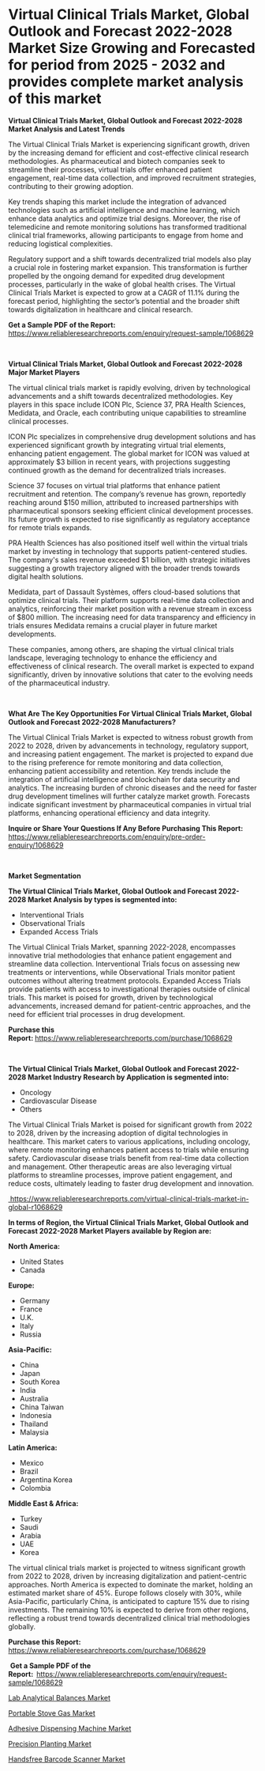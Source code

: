 <p><h1>Virtual Clinical Trials Market, Global Outlook and Forecast 2022-2028 Market Size Growing and Forecasted for period from 2025 - 2032 and provides complete market analysis of this market</h1></p><p><strong>Virtual Clinical Trials Market, Global Outlook and Forecast 2022-2028 Market Analysis and Latest Trends</strong></p>
<p><p>The Virtual Clinical Trials Market is experiencing significant growth, driven by the increasing demand for efficient and cost-effective clinical research methodologies. As pharmaceutical and biotech companies seek to streamline their processes, virtual trials offer enhanced patient engagement, real-time data collection, and improved recruitment strategies, contributing to their growing adoption. </p><p>Key trends shaping this market include the integration of advanced technologies such as artificial intelligence and machine learning, which enhance data analytics and optimize trial designs. Moreover, the rise of telemedicine and remote monitoring solutions has transformed traditional clinical trial frameworks, allowing participants to engage from home and reducing logistical complexities. </p><p>Regulatory support and a shift towards decentralized trial models also play a crucial role in fostering market expansion. This transformation is further propelled by the ongoing demand for expedited drug development processes, particularly in the wake of global health crises. The Virtual Clinical Trials Market is expected to grow at a CAGR of 11.1% during the forecast period, highlighting the sector’s potential and the broader shift towards digitalization in healthcare and clinical research.</p></p>
<p><strong>Get a Sample PDF of the Report:&nbsp;</strong> <a href="https://www.reliableresearchreports.com/enquiry/request-sample/1068629?utm_campaign=3070&utm_medium=2&utm_source=Github&utm_content=ia&utm_term=21032025&utm_id=virtual-clinical-trials-market-global-outlook-and-forecast-2022-2028">https://www.reliableresearchreports.com/enquiry/request-sample/1068629</a></p>
<p>&nbsp;</p>
<p><strong>Virtual Clinical Trials Market, Global Outlook and Forecast 2022-2028 Major Market Players</strong></p>
<p><p>The virtual clinical trials market is rapidly evolving, driven by technological advancements and a shift towards decentralized methodologies. Key players in this space include ICON Plc, Science 37, PRA Health Sciences, Medidata, and Oracle, each contributing unique capabilities to streamline clinical processes.</p><p>ICON Plc specializes in comprehensive drug development solutions and has experienced significant growth by integrating virtual trial elements, enhancing patient engagement. The global market for ICON was valued at approximately $3 billion in recent years, with projections suggesting continued growth as the demand for decentralized trials increases.</p><p>Science 37 focuses on virtual trial platforms that enhance patient recruitment and retention. The company’s revenue has grown, reportedly reaching around $150 million, attributed to increased partnerships with pharmaceutical sponsors seeking efficient clinical development processes. Its future growth is expected to rise significantly as regulatory acceptance for remote trials expands.</p><p>PRA Health Sciences has also positioned itself well within the virtual trials market by investing in technology that supports patient-centered studies. The company's sales revenue exceeded $1 billion, with strategic initiatives suggesting a growth trajectory aligned with the broader trends towards digital health solutions.</p><p>Medidata, part of Dassault Systèmes, offers cloud-based solutions that optimize clinical trials. Their platform supports real-time data collection and analytics, reinforcing their market position with a revenue stream in excess of $800 million. The increasing need for data transparency and efficiency in trials ensures Medidata remains a crucial player in future market developments.</p><p>These companies, among others, are shaping the virtual clinical trials landscape, leveraging technology to enhance the efficiency and effectiveness of clinical research. The overall market is expected to expand significantly, driven by innovative solutions that cater to the evolving needs of the pharmaceutical industry.</p></p>
<p>&nbsp;</p>
<p><strong>What Are The Key Opportunities For Virtual Clinical Trials Market, Global Outlook and Forecast 2022-2028 Manufacturers?</strong></p>
<p><p>The Virtual Clinical Trials Market is expected to witness robust growth from 2022 to 2028, driven by advancements in technology, regulatory support, and increasing patient engagement. The market is projected to expand due to the rising preference for remote monitoring and data collection, enhancing patient accessibility and retention. Key trends include the integration of artificial intelligence and blockchain for data security and analytics. The increasing burden of chronic diseases and the need for faster drug development timelines will further catalyze market growth. Forecasts indicate significant investment by pharmaceutical companies in virtual trial platforms, enhancing operational efficiency and data integrity.</p></p>
<p><strong>Inquire or Share Your Questions If Any Before Purchasing This Report:</strong> <a href="https://www.reliableresearchreports.com/enquiry/pre-order-enquiry/1068629?utm_campaign=3070&utm_medium=2&utm_source=Github&utm_content=ia&utm_term=21032025&utm_id=virtual-clinical-trials-market-global-outlook-and-forecast-2022-2028">https://www.reliableresearchreports.com/enquiry/pre-order-enquiry/1068629</a></p>
<p>&nbsp;</p>
<p><strong>Market Segmentation</strong></p>
<p><strong>The Virtual Clinical Trials Market, Global Outlook and Forecast 2022-2028 Market Analysis by types is segmented into:</strong></p>
<p><ul><li>Interventional Trials</li><li>Observational Trials</li><li>Expanded Access Trials</li></ul></p>
<p><p>The Virtual Clinical Trials Market, spanning 2022-2028, encompasses innovative trial methodologies that enhance patient engagement and streamline data collection. Interventional Trials focus on assessing new treatments or interventions, while Observational Trials monitor patient outcomes without altering treatment protocols. Expanded Access Trials provide patients with access to investigational therapies outside of clinical trials. This market is poised for growth, driven by technological advancements, increased demand for patient-centric approaches, and the need for efficient trial processes in drug development.</p></p>
<p><strong>Purchase this Report:&nbsp;</strong><a href="https://www.reliableresearchreports.com/purchase/1068629?utm_campaign=3070&utm_medium=2&utm_source=Github&utm_content=ia&utm_term=21032025&utm_id=virtual-clinical-trials-market-global-outlook-and-forecast-2022-2028">https://www.reliableresearchreports.com/purchase/1068629</a></p>
<p>&nbsp;</p>
<p><strong>The Virtual Clinical Trials Market, Global Outlook and Forecast 2022-2028 Market Industry Research by Application is segmented into:</strong></p>
<p><ul><li>Oncology</li><li>Cardiovascular Disease</li><li>Others</li></ul></p>
<p><p>The Virtual Clinical Trials Market is poised for significant growth from 2022 to 2028, driven by the increasing adoption of digital technologies in healthcare. This market caters to various applications, including oncology, where remote monitoring enhances patient access to trials while ensuring safety. Cardiovascular disease trials benefit from real-time data collection and management. Other therapeutic areas are also leveraging virtual platforms to streamline processes, improve patient engagement, and reduce costs, ultimately leading to faster drug development and innovation.</p></p>
<p><a href="https://www.reliableresearchreports.com/virtual-clinical-trials-market-in-global-r1068629?utm_campaign=3070&utm_medium=2&utm_source=Github&utm_content=ia&utm_term=21032025&utm_id=virtual-clinical-trials-market-global-outlook-and-forecast-2022-2028">&nbsp;https://www.reliableresearchreports.com/virtual-clinical-trials-market-in-global-r1068629</a></p>
<p><strong>In terms of Region, the Virtual Clinical Trials Market, Global Outlook and Forecast 2022-2028 Market Players available by Region are:</strong></p>
<p>
    <p> <strong> North America: </strong>
        <ul>
            <li>United States</li>
            <li>Canada</li>
        </ul>
        </p> 
    <p> <strong> Europe: </strong>
        <ul>
            <li>Germany</li>
            <li>France</li>
            <li>U.K.</li>
            <li>Italy</li>
            <li>Russia</li>
        </ul>
        </p> 
    <p> <strong> Asia-Pacific: </strong>
        <ul>
            <li>China</li>
            <li>Japan</li>
            <li>South Korea</li>
            <li>India</li>
            <li>Australia</li>
            <li>China Taiwan</li>
            <li>Indonesia</li>
            <li>Thailand</li>
            <li>Malaysia</li>
        </ul>
        </p> 
    <p> <strong> Latin America: </strong>
        <ul>
            <li>Mexico</li>
            <li>Brazil</li>
            <li>Argentina Korea</li>
            <li>Colombia</li>
        </ul>
        </p> 
    <p> <strong> Middle East & Africa: </strong>
        <ul>
            <li>Turkey</li>
            <li>Saudi</li>
            <li>Arabia</li>
            <li>UAE</li>
            <li>Korea</li>
        </ul>
    </p>
    </p>
<p><p>The virtual clinical trials market is projected to witness significant growth from 2022 to 2028, driven by increasing digitalization and patient-centric approaches. North America is expected to dominate the market, holding an estimated market share of 45%. Europe follows closely with 30%, while Asia-Pacific, particularly China, is anticipated to capture 15% due to rising investments. The remaining 10% is expected to derive from other regions, reflecting a robust trend towards decentralized clinical trial methodologies globally.</p></p>
<p><strong>Purchase this Report: </strong><a href="https://www.reliableresearchreports.com/purchase/1068629?utm_campaign=3070&utm_medium=2&utm_source=Github&utm_content=ia&utm_term=21032025&utm_id=virtual-clinical-trials-market-global-outlook-and-forecast-2022-2028">https://www.reliableresearchreports.com/purchase/1068629</a></p>
<p>&nbsp;<strong>Get a Sample PDF of the Report:&nbsp;&nbsp;</strong><a href="https://www.reliableresearchreports.com/enquiry/request-sample/1068629?utm_campaign=3070&utm_medium=2&utm_source=Github&utm_content=ia&utm_term=21032025&utm_id=virtual-clinical-trials-market-global-outlook-and-forecast-2022-2028">https://www.reliableresearchreports.com/enquiry/request-sample/1068629</a></p>
<p><strong></strong></p>
<p><p><a href="https://www.linkedin.com/pulse/examination-market-segmentation-lab-analytical-balances-9gwzc?utm_campaign=3070&utm_medium=2&utm_source=Github&utm_content=ia&utm_term=21032025&utm_id=virtual-clinical-trials-market-global-outlook-and-forecast-2022-2028">Lab Analytical Balances Market</a></p><p><a href="https://www.linkedin.com/pulse/portable-stove-gas-market-analysis-comprehensive-industry-jmmte?utm_campaign=3070&utm_medium=2&utm_source=Github&utm_content=ia&utm_term=21032025&utm_id=virtual-clinical-trials-market-global-outlook-and-forecast-2022-2028">Portable Stove Gas Market</a></p><p><a href="https://www.linkedin.com/pulse/assessing-adhesive-dispensing-machine-market-segmentation-pqmdc?utm_campaign=3070&utm_medium=2&utm_source=Github&utm_content=ia&utm_term=21032025&utm_id=virtual-clinical-trials-market-global-outlook-and-forecast-2022-2028">Adhesive Dispensing Machine Market</a></p><p><a href="https://www.linkedin.com/pulse/detailed-precision-planting-market-study-segmentation-latest-rvfac?utm_campaign=3070&utm_medium=2&utm_source=Github&utm_content=ia&utm_term=21032025&utm_id=virtual-clinical-trials-market-global-outlook-and-forecast-2022-2028">Precision Planting Market</a></p><p><a href="https://www.linkedin.com/pulse/handsfree-barcode-scanner-market-ecosystem-competitive-landscape-eweje?utm_campaign=3070&utm_medium=2&utm_source=Github&utm_content=ia&utm_term=21032025&utm_id=virtual-clinical-trials-market-global-outlook-and-forecast-2022-2028">Handsfree Barcode Scanner Market</a></p></p>